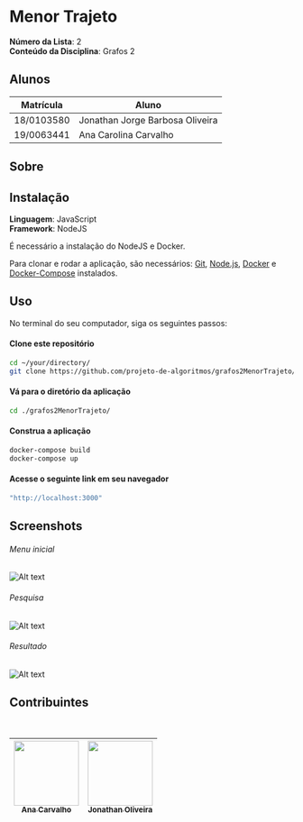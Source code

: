 # Menor Trajeto

**Número da Lista**: 2</br>
**Conteúdo da Disciplina**: Grafos 2</br> 

## Alunos
|Matrícula | Aluno |
| -- | -- |
| 18/0103580 |  Jonathan Jorge Barbosa Oliveira |
| 19/0063441  |  Ana Carolina Carvalho |

## Sobre 


## Instalação 
**Linguagem**: JavaScript<br>
**Framework**: NodeJS<br>

É necessário a instalação do NodeJS e Docker.

Para clonar e rodar a aplicação, são necessários: [Git](https://git-scm.com), [Node.js](https://nodejs.org/pt-br/), [Docker](https://docs.docker.com/install/) e [Docker-Compose](https://docs.docker.com/compose/install/) instalados.

## Uso
 
No terminal do seu computador, siga os seguintes passos:

#### Clone este repositório
```bash
cd ~/your/directory/
git clone https://github.com/projeto-de-algoritmos/grafos2MenorTrajeto/
````

#### Vá para o diretório da aplicação
```bash
cd ./grafos2MenorTrajeto/
````

#### Construa a aplicação

```bash
docker-compose build
docker-compose up
```

#### Acesse o seguinte link em seu navegador
```bash
"http://localhost:3000"
```
## Screenshots

###### Menu inicial
![Alt text](/media/img1.jpg?raw=true "Tela Inicial")
###### Pesquisa
![Alt text](/media/img2.jpg?raw=true "Pesquisa")
###### Resultado
![Alt text](/media/img3.jpg?raw=true "Resultado do Menor Caminho") 

## Contribuintes 
<br>

[<img src="https://avatars2.githubusercontent.com/u/9967427?s=400&u=1d2d6cb30ebe846fe9a275e5be16c1ee8cbc07c8&v=4" width=115 > <br> <sub> Ana Carvalho </sub>](https://github.com/anacarolcs)|[<img src="https://avatars1.githubusercontent.com/u/50152184?s=460&u=9ca6d8aed6e77621e231c799a7c4d596c3565cd7&v=4" width=115 > <br> <sub> Jonathan Oliveira </sub>](https://github.com/Jonathan-Oliveira) |
| :---: | :---: |
